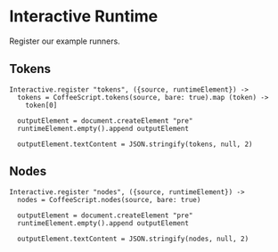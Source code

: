 Interactive Runtime
===================

Register our example runners.

Tokens
------

    Interactive.register "tokens", ({source, runtimeElement}) ->
      tokens = CoffeeScript.tokens(source, bare: true).map (token) ->
        token[0]

      outputElement = document.createElement "pre"
      runtimeElement.empty().append outputElement

      outputElement.textContent = JSON.stringify(tokens, null, 2)

Nodes
-----

    Interactive.register "nodes", ({source, runtimeElement}) ->
      nodes = CoffeeScript.nodes(source, bare: true)

      outputElement = document.createElement "pre"
      runtimeElement.empty().append outputElement

      outputElement.textContent = JSON.stringify(nodes, null, 2)
